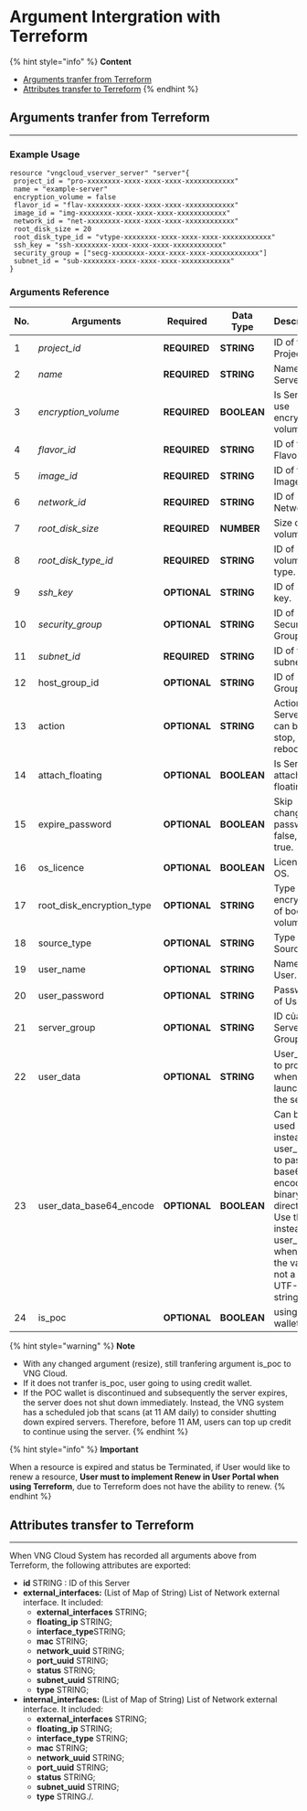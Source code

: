 # Argument Intergration with Terreform

{% hint style="info" %}
**Content**

* [Arguments tranfer from Terreform](argument-intergration-with-terreform.md#argumentintergrationwithterreform-argumentstranferfromterreform)
* [Attributes transfer to Terreform](argument-intergration-with-terreform.md#argumentintergrationwithterreform-attributestransfertoterreform)
{% endhint %}

## **Arguments tranfer from Terreform** <a href="#argumentintergrationwithterreform-argumentstranferfromterreform" id="argumentintergrationwithterreform-argumentstranferfromterreform"></a>

***

### Example Usage <a href="#argumentintergrationwithterreform-exampleusage" id="argumentintergrationwithterreform-exampleusage"></a>

```
resource "vngcloud_vserver_server" "server"{
 project_id = "pro-xxxxxxxx-xxxx-xxxx-xxxx-xxxxxxxxxxxx"
 name = "example-server"
 encryption_volume = false
 flavor_id = "flav-xxxxxxxx-xxxx-xxxx-xxxx-xxxxxxxxxxxx"
 image_id = "img-xxxxxxxx-xxxx-xxxx-xxxx-xxxxxxxxxxxx"
 network_id = "net-xxxxxxxx-xxxx-xxxx-xxxx-xxxxxxxxxxxx"
 root_disk_size = 20
 root_disk_type_id = "vtype-xxxxxxxx-xxxx-xxxx-xxxx-xxxxxxxxxxxx"
 ssh_key = "ssh-xxxxxxxx-xxxx-xxxx-xxxx-xxxxxxxxxxxx"
 security_group = ["secg-xxxxxxxx-xxxx-xxxx-xxxx-xxxxxxxxxxxx"]
 subnet_id = "sub-xxxxxxxx-xxxx-xxxx-xxxx-xxxxxxxxxxxx"
}
```

### Arguments Reference <a href="#argumentintergrationwithterreform-argumentsreference" id="argumentintergrationwithterreform-argumentsreference"></a>

<table data-full-width="true"><thead><tr><th width="74">No.</th><th width="175">Arguments</th><th width="118">Required</th><th width="117">Data Type</th><th width="131">Description</th><th>Example Data</th></tr></thead><tbody><tr><td>1</td><td><em>project_id</em></td><td><strong>REQUIRED</strong></td><td><strong>STRING</strong></td><td>ID of the Project.</td><td>pro-462803f3-6858-466f-bf05-df2b33faa360</td></tr><tr><td>2</td><td><em>name</em></td><td><strong>REQUIRED</strong></td><td><strong>STRING</strong></td><td>Name of Server.</td><td>example-server-name</td></tr><tr><td>3</td><td><em>encryption_volume</em></td><td><strong>REQUIRED</strong></td><td><strong>BOOLEAN</strong></td><td>Is Server use encryption volume?</td><td>False</td></tr><tr><td>4</td><td><em>flavor_id</em></td><td><strong>REQUIRED</strong></td><td><strong>STRING</strong></td><td>ID of the Flavor.</td><td>flav-e2028a81-cc75-47e4-8af1-9eef2f857f84</td></tr><tr><td>5</td><td><em>image_id</em></td><td><strong>REQUIRED</strong></td><td><strong>STRING</strong></td><td>ID of the Image.</td><td>img-b5bf635e-0456-4765-b493-31d5fcfc05aa</td></tr><tr><td>6</td><td><em>network_id</em></td><td><strong>REQUIRED</strong></td><td><strong>STRING</strong></td><td>ID of Network.</td><td>net-961d6867-b65a-40ac-879e-d84e4dc768e0</td></tr><tr><td>7</td><td><em>root_disk_size</em></td><td><strong>REQUIRED</strong></td><td><strong>NUMBER</strong></td><td>Size of boot volume.</td><td>20</td></tr><tr><td>8</td><td><em>root_disk_type_id</em></td><td><strong>REQUIRED</strong></td><td><strong>STRING</strong></td><td>ID of boot volume type.</td><td>vtype-61c3fc5b-f4e9-45b4-8957-8aa7b6029018</td></tr><tr><td>9</td><td><em>ssh_key</em></td><td><strong>OPTIONAL</strong></td><td><strong>STRING</strong></td><td>ID of SSH key.</td><td>ssh-7bd70c56-1f05-4989-a0f0-cc3496b62001</td></tr><tr><td>10</td><td><em>security_group</em></td><td><strong>OPTIONAL</strong></td><td><strong>STRING</strong></td><td>ID of Security Group.</td><td>secg-3b12a078-b862-43b5-a56b-d7fc4429e535</td></tr><tr><td>11</td><td><em>subnet_id</em></td><td><strong>REQUIRED</strong></td><td><strong>STRING</strong></td><td>ID of the subnet.</td><td>sub-c1ebba8f-baa8-434c-beb7-2916199bb812</td></tr><tr><td>12</td><td>host_group_id</td><td><strong>OPTIONAL</strong></td><td><strong>STRING</strong></td><td>ID of Host Group.</td><td>/</td></tr><tr><td>13</td><td>action</td><td><strong>OPTIONAL</strong></td><td><strong>STRING</strong></td><td>Action with Server. It can be: stop, start; reboot.</td><td>start</td></tr><tr><td>14</td><td>attach_floating</td><td><strong>OPTIONAL</strong></td><td><strong>BOOLEAN</strong></td><td>Is Server attach a floating IP?</td><td>True</td></tr><tr><td>15</td><td>expire_password</td><td><strong>OPTIONAL</strong></td><td><strong>BOOLEAN</strong></td><td>Skip change password: false, else: true.</td><td>False</td></tr><tr><td>16</td><td>os_licence</td><td><strong>OPTIONAL</strong></td><td><strong>BOOLEAN</strong></td><td>License of OS.</td><td>True</td></tr><tr><td>17</td><td>root_disk_encryption_type</td><td><strong>OPTIONAL</strong></td><td><strong>STRING</strong></td><td>Type encryption of boot volume.</td><td>/</td></tr><tr><td>18</td><td>source_type</td><td><strong>OPTIONAL</strong></td><td><strong>STRING</strong></td><td>Type of Source.</td><td>/</td></tr><tr><td>19</td><td>user_name</td><td><strong>OPTIONAL</strong></td><td><strong>STRING</strong></td><td>Name of User.</td><td>usernamestackops</td></tr><tr><td>20</td><td>user_password</td><td><strong>OPTIONAL</strong></td><td><strong>STRING</strong></td><td>Password of User.</td><td>VngGCloud3030</td></tr><tr><td>21</td><td>server_group</td><td><strong>OPTIONAL</strong></td><td><strong>STRING</strong></td><td>ID của Server Group.</td><td>/</td></tr><tr><td>22</td><td>user_data</td><td><strong>OPTIONAL</strong></td><td><strong>STRING</strong></td><td>User_data to provide when launching the server.</td><td>${data.template_cloudinit_config.user_data.rendered}</td></tr><tr><td>23</td><td>user_data_base64_encode</td><td><strong>OPTIONAL</strong></td><td><strong>BOOLEAN</strong></td><td>Can be used instead of user_data to pass base64-encoded binary data directly. Use this instead of user_data whenever the value is not a valid UTF-8 string.</td><td>True</td></tr><tr><td>24</td><td>is_poc</td><td><strong>OPTIONAL</strong></td><td><strong>BOOLEAN</strong></td><td>using POC wallet</td><td>True</td></tr></tbody></table>

{% hint style="warning" %}
**Note**

* With any changed argument (resize), still tranfering argument is\_poc to VNG Cloud.
* If it does not tranfer is\_poc, user going to using credit wallet.
* If the POC wallet is discontinued and subsequently the server expires, the server does not shut down immediately. Instead, the VNG system has a scheduled job that scans (at 11 AM daily) to consider shutting down expired servers. Therefore, before 11 AM, users can top up credit to continue using the server.
{% endhint %}

{% hint style="info" %}
**Important**

When a resource is expired and status be Terminated, if User would like to renew a resource, **User must to implement Renew in User Portal when using Terreform**, due to Terreform does not have the ability to renew.
{% endhint %}

## Attributes transfer to Terreform <a href="#argumentintergrationwithterreform-attributestransfertoterreform" id="argumentintergrationwithterreform-attributestransfertoterreform"></a>

***

When VNG Cloud System has recorded all arguments above from Terreform, the following attributes are exported:

* **id** STRING : ID of this Server
* **external\_interfaces:** (List of Map of String) List of Network external interface. It included:
  * **external\_interfaces** STRING;
  * **floating\_ip** STRING;
  * **interface\_type**STRING;
  * **mac** STRING;
  * **network\_uuid** STRING;
  * **port\_uuid** STRING;
  * **status** STRING;
  * **subnet\_uuid** STRING;
  * **type** STRING;
* **internal\_interfaces:** (List of Map of String) List of Network external interface. It included:
  * **external\_interfaces** STRING;
  * **floating\_ip** STRING;
  * **interface\_type** STRING;
  * **mac** STRING;
  * **network\_uuid** STRING;
  * **port\_uuid** STRING;
  * **status** STRING;
  * **subnet\_uuid** STRING;
  * **type** STRING./.
